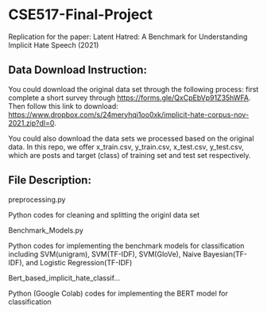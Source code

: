 # CSE517-Final-Project
Replication for the paper: Latent Hatred: A Benchmark for Understanding Implicit Hate Speech (2021)

## Data Download Instruction:

You could download the original data set through the following process: first complete a short survey through https://forms.gle/QxCpEbVp91Z35hWFA. Then follow this link to download: https://www.dropbox.com/s/24meryhqi1oo0xk/implicit-hate-corpus-nov-2021.zip?dl=0.

You could also download the data sets we processed based on the original data. In this repo, we offer x_train.csv, y_train.csv, x_test.csv, y_test.csv, which are posts and target (class) of training set and test set respectively.


## File Description:

preprocessing.py  

Python codes for cleaning and splitting the originl data set

Benchmark_Models.py  

Python codes for implementing the benchmark models for classification including SVM(unigram), SVM(TF-IDF), SVM(GloVe), Naive Bayesian(TF-IDF), and Logistic Regression(TF-IDF) 

Bert_based_implicit_hate_classif...  

Python (Google Colab) codes for implementing the BERT model for classification




